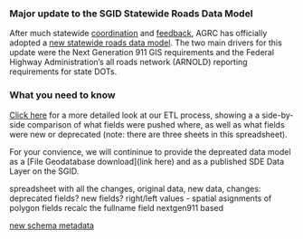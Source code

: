 
### Major update to the SGID Statewide Roads Data Model

After much statewide [coordination](https://gis.utah.gov/road-centerlines-schema-update-and-regional-workshop-notes/) and [feedback](https://gis.utah.gov/feedback-wanted-draft-statewide-road-centerlines-schema-v-3-0-x/), AGRC has officially adopted a [new statewide roads data model](https://docs.google.com/spreadsheets/d/1jQ_JuRIEtzxj60F0FAGmdu5JrFpfYBbSt3YzzCjxpfI/edit#gid=811360546).  The two main drivers for this update were the Next Generation 911 GIS requirements and the Federal Highway Administration’s all roads network (ARNOLD) reporting requirements for state DOTs.

### What you need to know


[Click here](https://docs.google.com/spreadsheets/d/1-oxxE6Ib45tJrySXmz3KnpGtBz_xJBMpVYR4T49CwPI/edit?usp=sharing) for a more detailed look at our ETL process, showing a a side-by-side comparison of what fields were pushed where, as well as what fields were new or deprecated (note: there are three sheets in this spreadsheet).

For your convience, we will contininue to provide the depreated data model as a [File Geodatabase download](link here) and as a published SDE Data Layer on the SGID.


spreadsheet with all the changes, original data, new data, changes:
deprecated fields?
new fields?
right/left values - spatial asignments of polygon fields
recalc the fullname field
nextgen911 based

[new schema metadata](https://docs.google.com/spreadsheets/d/1jQ_JuRIEtzxj60F0FAGmdu5JrFpfYBbSt3YzzCjxpfI/edit#gid=811360546) 


